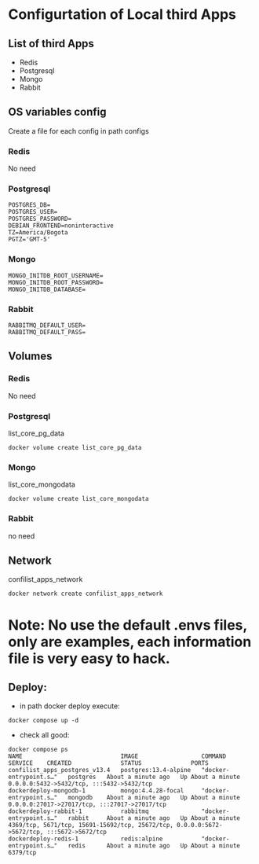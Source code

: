 # Configurtation of Local third Apps
## List of third Apps
- Redis
- Postgresql
- Mongo
- Rabbit

## OS variables config
Create a file for each config in path configs
### Redis
No need 
### Postgresql
```
POSTGRES_DB=
POSTGRES_USER=
POSTGRES_PASSWORD=
DEBIAN_FRONTEND=noninteractive
TZ=America/Bogota
PGTZ='GMT-5'
```
### Mongo
```
MONGO_INITDB_ROOT_USERNAME=
MONGO_INITDB_ROOT_PASSWORD=
MONGO_INITDB_DATABASE=
```

### Rabbit
```
RABBITMQ_DEFAULT_USER=
RABBITMQ_DEFAULT_PASS=
```

## Volumes
### Redis
No need 
### Postgresql
list_core_pg_data
```
docker volume create list_core_pg_data
```
### Mongo
list_core_mongodata
```
docker volume create list_core_mongodata
```

### Rabbit
no need

## Network
confilist_apps_network
```
docker network create confilist_apps_network
```

# Note: No use the default .envs files, only are examples, each information file is very easy to hack.

## Deploy:
- in path docker deploy execute:  
```
docker compose up -d
```
- check all good:
```
docker compose ps
NAME                            IMAGE                  COMMAND                  SERVICE    CREATED              STATUS              PORTS
confilist_apps_postgres_v13.4   postgres:13.4-alpine   "docker-entrypoint.s…"   postgres   About a minute ago   Up About a minute   0.0.0.0:5432->5432/tcp, :::5432->5432/tcp
dockerdeploy-mongodb-1          mongo:4.4.28-focal     "docker-entrypoint.s…"   mongodb    About a minute ago   Up About a minute   0.0.0.0:27017->27017/tcp, :::27017->27017/tcp
dockerdeploy-rabbit-1           rabbitmq               "docker-entrypoint.s…"   rabbit     About a minute ago   Up About a minute   4369/tcp, 5671/tcp, 15691-15692/tcp, 25672/tcp, 0.0.0.0:5672->5672/tcp, :::5672->5672/tcp
dockerdeploy-redis-1            redis:alpine           "docker-entrypoint.s…"   redis      About a minute ago   Up About a minute   6379/tcp
```


